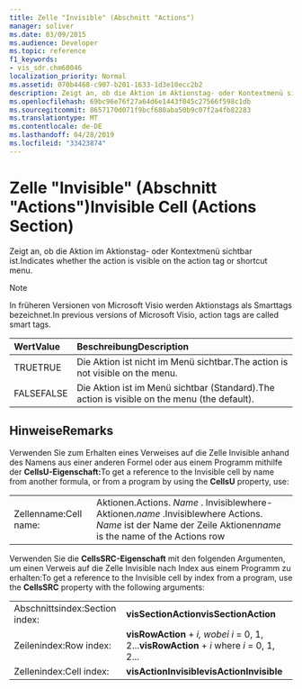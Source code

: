 ```yaml
---
title: Zelle "Invisible" (Abschnitt "Actions")
manager: soliver
ms.date: 03/09/2015
ms.audience: Developer
ms.topic: reference
f1_keywords:
- vis_sdr.chm60046
localization_priority: Normal
ms.assetid: 070b4468-c907-b201-1633-1d3e10ecc2b2
description: Zeigt an, ob die Aktion im Aktionstag- oder Kontextmenü sichtbar ist.
ms.openlocfilehash: 69bc96e76f27a64d6e1443f045c27566f598c1db
ms.sourcegitcommit: 8657170d071f9bcf680aba50b9c07f2a4fb82283
ms.translationtype: MT
ms.contentlocale: de-DE
ms.lasthandoff: 04/28/2019
ms.locfileid: "33423874"
---
```

# <a name="invisible-cell-actions-section"></a><span data-ttu-id="7da73-103">Zelle "Invisible" (Abschnitt "Actions")</span><span class="sxs-lookup"><span data-stu-id="7da73-103">Invisible Cell (Actions Section)</span></span>

<span data-ttu-id="7da73-104">Zeigt an, ob die Aktion im Aktionstag- oder Kontextmenü sichtbar ist.</span><span class="sxs-lookup"><span data-stu-id="7da73-104">Indicates whether the action is visible on the action tag or shortcut menu.</span></span> 
  
> [!NOTE]
> <span data-ttu-id="7da73-105">In früheren Versionen von Microsoft Visio werden Aktionstags als Smarttags bezeichnet.</span><span class="sxs-lookup"><span data-stu-id="7da73-105">In previous versions of Microsoft Visio, action tags are called smart tags.</span></span> 
  
|<span data-ttu-id="7da73-106">**Wert**</span><span class="sxs-lookup"><span data-stu-id="7da73-106">**Value**</span></span>|<span data-ttu-id="7da73-107">**Beschreibung**</span><span class="sxs-lookup"><span data-stu-id="7da73-107">**Description**</span></span>|
|:-----|:-----|
|<span data-ttu-id="7da73-108">TRUE</span><span class="sxs-lookup"><span data-stu-id="7da73-108">TRUE</span></span>  <br/> |<span data-ttu-id="7da73-109">Die Aktion ist nicht im Menü sichtbar.</span><span class="sxs-lookup"><span data-stu-id="7da73-109">The action is not visible on the menu.</span></span>  <br/> |
|<span data-ttu-id="7da73-110">FALSE</span><span class="sxs-lookup"><span data-stu-id="7da73-110">FALSE</span></span>  <br/> |<span data-ttu-id="7da73-111">Die Aktion ist im Menü sichtbar (Standard).</span><span class="sxs-lookup"><span data-stu-id="7da73-111">The action is visible on the menu (the default).</span></span>  <br/> |
   
## <a name="remarks"></a><span data-ttu-id="7da73-112">Hinweise</span><span class="sxs-lookup"><span data-stu-id="7da73-112">Remarks</span></span>

<span data-ttu-id="7da73-113">Verwenden Sie zum Erhalten eines Verweises auf die Zelle Invisible anhand des Namens aus einer anderen Formel oder aus einem Programm mithilfe der **CellsU-Eigenschaft:**</span><span class="sxs-lookup"><span data-stu-id="7da73-113">To get a reference to the Invisible cell by name from another formula, or from a program by using the **CellsU** property, use:</span></span> 
  
|||
|:-----|:-----|
|<span data-ttu-id="7da73-114">Zellenname:</span><span class="sxs-lookup"><span data-stu-id="7da73-114">Cell name:</span></span>  <br/> |<span data-ttu-id="7da73-115">Aktionen.</span><span class="sxs-lookup"><span data-stu-id="7da73-115">Actions.</span></span> <span data-ttu-id="7da73-116">*Name*  . Invisiblewhere-Aktionen.</span><span class="sxs-lookup"><span data-stu-id="7da73-116">*name*  .Invisiblewhere Actions.</span></span>  <span data-ttu-id="7da73-117">*Name*  ist der Name der Zeile Aktionen</span><span class="sxs-lookup"><span data-stu-id="7da73-117">*name*  is the name of the Actions row</span></span>  <br/> |
   
<span data-ttu-id="7da73-118">Verwenden Sie die **CellsSRC-Eigenschaft** mit den folgenden Argumenten, um einen Verweis auf die Zelle Invisible nach Index aus einem Programm zu erhalten:</span><span class="sxs-lookup"><span data-stu-id="7da73-118">To get a reference to the Invisible cell by index from a program, use the **CellsSRC** property with the following arguments:</span></span> 
  
|||
|:-----|:-----|
|<span data-ttu-id="7da73-119">Abschnittsindex:</span><span class="sxs-lookup"><span data-stu-id="7da73-119">Section index:</span></span>  <br/> |<span data-ttu-id="7da73-120">**visSectionAction**</span><span class="sxs-lookup"><span data-stu-id="7da73-120">**visSectionAction**</span></span> <br/> |
|<span data-ttu-id="7da73-121">Zeilenindex:</span><span class="sxs-lookup"><span data-stu-id="7da73-121">Row index:</span></span>  <br/> |<span data-ttu-id="7da73-122">**visRowAction**  +   *i,* *wobei i* = 0, 1, 2...</span><span class="sxs-lookup"><span data-stu-id="7da73-122">**visRowAction** +  *i*  where  *i*  = 0, 1, 2...</span></span>  <br/> |
|<span data-ttu-id="7da73-123">Zellenindex:</span><span class="sxs-lookup"><span data-stu-id="7da73-123">Cell index:</span></span>  <br/> |<span data-ttu-id="7da73-124">**visActionInvisible**</span><span class="sxs-lookup"><span data-stu-id="7da73-124">**visActionInvisible**</span></span> <br/> |
   

